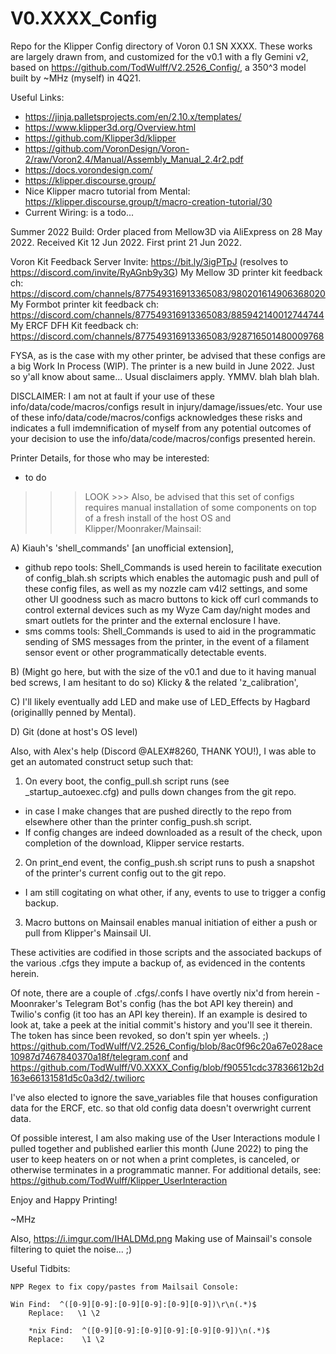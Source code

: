 # V0.XXXX_Config
Repo for the Klipper Config directory of Voron 0.1 SN XXXX.  These works are largely drawn from, and customized for the v0.1 with a fly Gemini v2, based on https://github.com/TodWulff/V2.2526_Config/, a 350^3 model built by ~MHz (myself) in 4Q21.

Useful Links:
- https://jinja.palletsprojects.com/en/2.10.x/templates/
- https://www.klipper3d.org/Overview.html
- https://github.com/Klipper3d/klipper
- https://github.com/VoronDesign/Voron-2/raw/Voron2.4/Manual/Assembly_Manual_2.4r2.pdf
- https://docs.vorondesign.com/
- https://klipper.discourse.group/
- Nice Klipper macro tutorial from Mental: https://klipper.discourse.group/t/macro-creation-tutorial/30
- Current Wiring: is a todo...

Summer 2022 Build:  Order placed from Mellow3D via AliExpress on 28 May 2022.  Received Kit 12 Jun 2022.  First print 21 Jun 2022.

Voron Kit Feedback Server Invite:  https://bit.ly/3igPTpJ (resolves to https://discord.com/invite/RyAGnb9y3G)
My Mellow 3D printer kit feedback ch: https://discord.com/channels/877549316913365083/980201614906368020
My Formbot printer kit feedback ch: https://discord.com/channels/877549316913365083/885942140012744744
My ERCF DFH Kit feedback ch: https://discord.com/channels/877549316913365083/928716501480009768

FYSA, as is the case with my other printer, be advised that these configs are a big Work In Process (WIP).  The printer is a new
build in June 2022.  Just so y'all know about same...  Usual disclaimers apply.  YMMV.  blah blah blah.

DISCLAIMER:  I am not at fault if your use of these info/data/code/macros/configs result in injury/damage/issues/etc.
Your use of these info/data/code/macros/configs acknowledges these risks and indicates a full imdemnification
of myself from any potential outcomes of your decision to use the info/data/code/macros/configs presented herein.

Printer Details, for those who may be interested:
- to do
 
>>> LOOK >>> Also, be advised that this set of configs requires manual installation of some components on top of a fresh install of the host OS and Klipper/Moonraker/Mainsail:

A) Kiauh's 'shell_commands' [an unofficial extension], 
  - github repo tools:  Shell_Commands is used herein to facilitate execution of config_blah.sh scripts which enables the automagic push and pull of these config files, as well as my nozzle cam v4l2 settings, and some other UI goodness such as macro buttons to kick off curl commands to control external devices such as my Wyze Cam day/night modes and smart outlets for the printer and the external enclosure I have.
  - sms comms tools:  Shell_Commands is used to aid in the programmatic sending of SMS messages from the printer, in the event of a filament sensor event or other programmatically detectable events.

B) (Might go here, but with the size of the v0.1 and due to it having manual bed screws, I am hesitant to do so) Klicky & the related 'z_calibration',

C) I'll likely eventually add LED and make use of LED_Effects by Hagbard (originallly penned by Mental).

D) Git (done at host's OS level)

Also, with Alex's help (Discord @ALEX#8260, THANK YOU!), I was able to get an automated construct setup such that:

1) On every boot, the config_pull.sh script runs (see _startup_autoexec.cfg) and pulls down changes from the git repo.
  - in case I make changes that are pushed directly to the repo from elsewhere other than the printer config_push.sh script.
  - If config changes are indeed downloaded as a result of the check, upon completion of the download, Klipper service restarts.
  
2) On print_end event, the config_push.sh script runs to push a snapshot of the printer's current config out to the git repo.
  - I am still cogitating on what other, if any, events to use to trigger a config backup.
  
3) Macro buttons on Mainsail enables manual initiation of either a push or pull from Klipper's Mainsail UI.
  
These activities are codified in those scripts and the associated backups of the various .cfgs they impute a backup of, as evidenced in the contents herein.

Of note, there are a couple of .cfgs/.confs I have overtly nix'd from herein - Moonraker's Telegram Bot's config (has the bot API key therein) and Twilio's config (it too has an API key therein).  If an example is desired to look at, take a peek at the initial commit's history and you'll see it therein.  The token has since been revoked, so don't spin yer wheels. ;)
https://github.com/TodWulff/V2.2526_Config/blob/8ac0f96c20a67e028ace10987d7467840370a18f/telegram.conf
and 
https://github.com/TodWulff/V0.XXXX_Config/blob/f90551cdc37836612b2d163e66131581d5c0a3d2/.twiliorc

I've also elected to ignore the save_variables file that houses configuration data for the ERCF, etc. so that old config data doesn't overwright current data.

Of possible interest, I am also making use of the User Interactions module I pulled together and published earlier this month (June 2022) to ping the user to keep heaters on or not when a print completes, is canceled, or otherwise terminates in a programmatic manner.  For additional details, see: https://github.com/TodWulff/Klipper_UserInteraction

Enjoy and Happy Printing!

~MHz

Also, https://i.imgur.com/IHALDMd.png  Making use of Mainsail's console filtering to quiet the noise... ;)

Useful Tidbits:

	NPP Regex to fix copy/pastes from Mailsail Console:

    Win Find:  ^([0-9][0-9]:[0-9][0-9]:[0-9][0-9])\r\n(.*)$
		Replace:   \1 \2
		
		*nix Find:  ^([0-9][0-9]:[0-9][0-9]:[0-9][0-9])\n(.*)$
		Replace:    \1 \2

		
